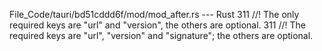 File_Code/tauri/bd51cddd6f/mod/mod_after.rs --- Rust
311 //! The only required keys are "url" and "version", the others are optional.                                                                             311 //! The required keys are "url", "version" and "signature"; the others are optional.

